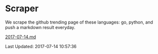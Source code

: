 # Scraper

We scrape the github trending page of these languages: go, python, and push a markdown result everyday.

[2017-07-14.md](https://github.com/borays/Scraper/blob/master/2017-07-14.md)

Last Updated: 2017-07-14 10:57:36